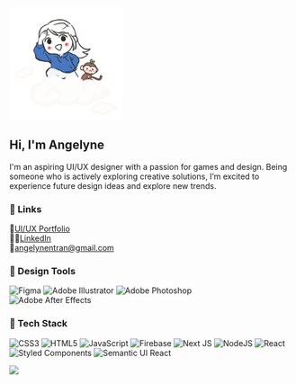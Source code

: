 <a href='http://angelynetran.com/'>
  <img src='/imgs/a_cloud.gif' style="width:200px;height:200px" alt="Potato Angelyne">
</a>

## Hi, I'm Angelyne
I'm an aspiring UI/UX designer with a passion for games and design. Being someone who is actively exploring creative solutions, I’m excited to experience future design ideas and explore new trends.

### 🔗 Links
<!-- [My UI/UX portfolio](http://angelynetran.com/) -->
<!-- [![LinkedIn](https://img.shields.io/badge/LinkedIn-0077B5?style=for-the-badge&logo=linkedin&logoColor=white)](https://www.linkedin.com/in/angelyne-tran-b75857245/)-->

 🎨[UI/UX Portfolio](mailto:angelynentran@gmail.com)
 </br>
 👩‍💼[LinkedIn](https://www.linkedin.com/in/angelyne-tran-b75857245/)
 </br>
 💌[angelynentran@gmail.com](mailto:angelynentran@gmail.com)
  
### 🧩 Design Tools
![Figma](https://img.shields.io/badge/figma-%23F24E1E.svg?style=for-the-badge&logo=figma&logoColor=white)
![Adobe Illustrator](https://img.shields.io/badge/adobeillustrator-%23FF9A00.svg?style=for-the-badge&logo=adobeillustrator&logoColor=white) 
![Adobe Photoshop](https://img.shields.io/badge/adobephotoshop-%2331A8FF.svg?style=for-the-badge&logo=adobephotoshop&logoColor=white) 	
![Adobe After Effects](https://img.shields.io/badge/Adobe%20After%20Effects-9999FF.svg?style=for-the-badge&logo=Adobe%20After%20Effects&logoColor=white) 

### 👾 Tech Stack
![CSS3](https://img.shields.io/badge/css3-%231572B6.svg?style=for-the-badge&logo=css3&logoColor=white) 
![HTML5](https://img.shields.io/badge/html5-%23E34F26.svg?style=for-the-badge&logo=html5&logoColor=white) 
![JavaScript](https://img.shields.io/badge/javascript-%23323330.svg?style=for-the-badge&logo=javascript&logoColor=%23F7DF1E) 
![Firebase](https://img.shields.io/badge/firebase-%23039BE5.svg?style=for-the-badge&logo=firebase) 
![Next JS](https://img.shields.io/badge/Next-black?style=for-the-badge&logo=next.js&logoColor=white) 
![NodeJS](https://img.shields.io/badge/node.js-6DA55F?style=for-the-badge&logo=node.js&logoColor=white) 
![React](https://img.shields.io/badge/react-%2320232a.svg?style=for-the-badge&logo=react&logoColor=%2361DAFB) 
![Styled Components](https://img.shields.io/badge/styled--components-DB7093?style=for-the-badge&logo=styled-components&logoColor=white) 
![Semantic UI React](https://img.shields.io/badge/Semantic%20UI%20React-%2335BDB2.svg?style=for-the-badge&logo=SemanticUIReact&logoColor=white) 


![](https://github-readme-stats.vercel.app/api?username=atran02&theme=blueberry&hide_border=true&include_all_commits=false&count_private=false)<br/>
<!--  ![](https://github-readme-streak-stats.herokuapp.com/?user=atran02&theme=blueberry&hide_border=true)<br/> 
![](https://github-readme-stats.vercel.app/api/top-langs/?username=atran02&theme=blueberry&hide_border=true&include_all_commits=false&count_private=false&layout=compact)
-->

<!--
**atran02/atran02** is a ✨ _special_ ✨ repository because its `README.md` (this file) appears on your GitHub profile.

Here are some ideas to get you started:

- 🔭 I’m currently working on ...
- 🌱 I’m currently learning ...
- 👯 I’m looking to collaborate on ...
- 🤔 I’m looking for help with ...
- 💬 Ask me about ...
- 📫 How to reach me: ...
- 😄 Pronouns: ...
- ⚡ Fun fact: ...
-->
